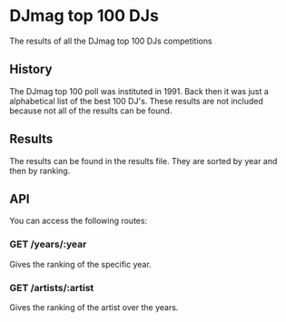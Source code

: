 # DJmag top 100 DJs

The results of all the DJmag top 100 DJs competitions

## History

The DJmag top 100 poll was instituted in 1991.
Back then it was just a alphabetical list of the best 100 DJ's.
These results are not included because not all of the results can be found.

## Results 

The results can be found in the results file.
They are sorted by year and then by ranking.

## API

You can access the following routes:

### GET /years/:year

Gives the ranking of the specific year.

### GET /artists/:artist

Gives the ranking of the artist over the years.
